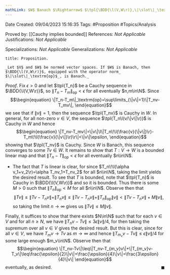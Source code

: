 ```yaml
---
mathLink: $W$ Banach $\Rightarrow$ $\tpl{\BDD{\l(V,W\r)},\|\slot\|_\textrm{op}}$ Banach
---
```


<div class="topSpace"></div>

Date Created: 09/04/2023 15:16:35
Tags: #Proposition #Topics/Analysis

Proved by: [[Cauchy implies bounded]]
References: _Not Applicable_
Justifications: _Not Applicable_

Specializations: _Not Applicable_
Generalizations: _Not Applicable_

``` ad-Proposition
title: Proposition.

_Let $V$ and $W$ be normed vector spaces. If $W$ is Banach, then $\BDD{\l(V,W\r)}$, equipped with the operator norm_ $\|\slot\|_\textrm{op}$_, is Banach._

```

_Proof_. Fix $\epsilon>0$ and let $\tpl{T_n}$ be a Cauchy sequence in $\BDD{\l(V,W\r)}$, so $\|T_n-T_m\|_\textrm{op}<\epsilon$ for all eventually $n,m\in\N$. Since
$$\begin{equation}
    \|T_n-T_m\|_\textrm{op}=\sup\limits_{\|v\|=1}\|T_nv-T_mv\|,
\end{equation}$$
we see that if $\|v\|=1$, then the sequence $\tpl{T_nv}$ is Cauchy in $W$. In general, for all non-zero $v\in V$, the sequence $\tpl{T_n\l(v/\|v\|\r)}$ is Cauchy in $W$ and hence
$$\begin{equation}
    \|T_nv-T_mv\|=\|v\|\l\|T_n\!\l(\frac{v}{\|v\|}\r)-T_m\!\l(\frac{v}{\|v\|}\r)\r\|<\|v\|\epsilon,
\end{equation}$$
showing that $\tpl{T_nv}$ is Cauchy. Since $W$ is Banach, this sequence converges to some $Tv\in W$. It remains to show that $T:V\to W$ is a bounded linear map and that $\|T_n-T\|_\textrm{op}<\epsilon$ for all eventually $n\in\N$.
* The fact that $T$ is linear is clear, for since $T_n\!\l(\alpha v_1+v_2\r)=\alpha T_nv_1+T_nv_2$ for all $n\in\N$, taking the limit yields the desired result. To see that $T$ is bounded, note that $\tpl{T_n}$ is Cauchy in $\BDD{\l(V,W\r)}$ and so it is bounded. Thus there is some $M>0$ such that $\|T_n\|_\textrm{op}<M$ for all $n\in\N$. Observe then that
$$\begin{equation}
    \|Tv\|\leq\|Tv-T_nv\|+\|T_nv\|\leq\|Tv-T_nv\|+\|T_n\|_\textrm{op}\|v\|<\|Tv-T_nv\|+M\|v\|,
\end{equation}$$
so taking the limit $n\to\infty$ gives us $\|Tv\|\leq M\|v\|$.

Finally, it suffices to show that there exists $N\in\N$ such that for each $v\in V$ and for all $n\geq N$, we have $\|T_nv-Tv\|\leq3\epsilon\|v\|/4$, for then taking the supremum over all $v\in V$ gives the desired result. But this is clear, since for all $v\in V$, we have $T_mv\to Tv$ as $m\to\infty$ and hence $\|T_{m_v}v-Tv\|\leq\epsilon\|v\|/4$ for some large enough $m_v\in\N$. Observe then that
$$\begin{equation}
    \|T_nv-Tv\|\leq\|T_nv-T_{m_v}v\|+\|T_{m_v}v-T_v\|\leq\frac{\epsilon}{2}\|v\|+\frac{\epsilon}{4}\|v\|=\frac{3\epsilon}{4}\|v\|
\end{equation}$$
eventually, as desired.<span style="float:right;">$\blacksquare$</span>
